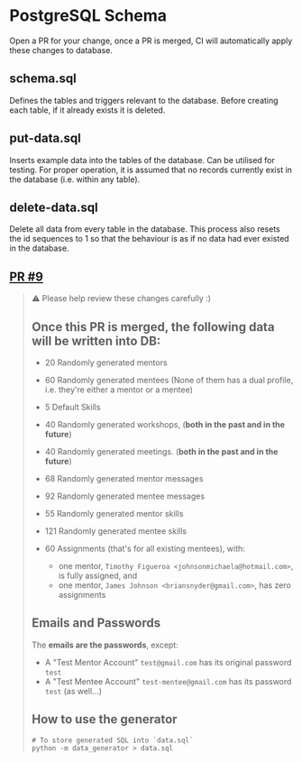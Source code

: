 # PostgreSQL Schema

Open a PR for your change, once a PR is merged, CI will automatically apply these changes to database.

## schema.sql

Defines the tables and triggers relevant to the database. Before creating each table, if it already exists it is deleted.

## put-data.sql

Inserts example data into the tables of the database. Can be utilised for testing. For proper operation, it is assumed that no records currently exist in the database (i.e. within any table).

## delete-data.sql

Delete all data from every table in the database. This process also resets the id sequences to 1 so that the behaviour is as if no data had ever existed in the database.

## [PR \#9](https://github.com/cs261-2022-group22/postgresql-schema/pull/9)

> ⚠️ Please help review these changes carefully :)
> 
> ## Once this PR is merged, the following data will be written into DB:
> * 20 Randomly generated mentors
> * 60 Randomly generated mentees (None of them has a dual profile, i.e. they're either a mentor or a mentee)
> * 5 Default Skills
> * 40 Randomly generated workshops, (**both in the past and in the future**)
> * 40 Randomly generated meetings. (**both in the past and in the future**)
> * 68 Randomly generated mentor messages
> * 92 Randomly generated mentee messages
> * 55 Randomly generated mentor skills
> * 121 Randomly generated mentee skills
> * 60 Assignments (that's for all existing mentees), with:
>   
>   * one mentor, `Timothy Figueroa <johnsonmichaela@hotmail.com>`, is fully assigned, and
>   * one mentor, `James Johnson <briansnyder@gmail.com>`, has zero assignments
> 
> ## Emails and Passwords
> The **emails are the passwords**, except:
> 
> * A "Test Mentor Account" `test@gmail.com` has its original password `test`
> * A "Test Mentee Account" `test-mentee@gmail.com` has its password `test` (as well...)
> 
> ## How to use the generator
> ```shell
> # To store generated SQL into `data.sql`
> python -m data_generator > data.sql
> ```
